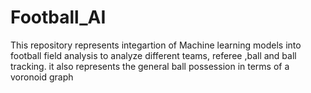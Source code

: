 # Football_AI
This repository represents integartion of Machine learning models into football field analysis to analyze different teams, referee ,ball and ball tracking. it also represents the general ball possession in terms of a voronoid graph
